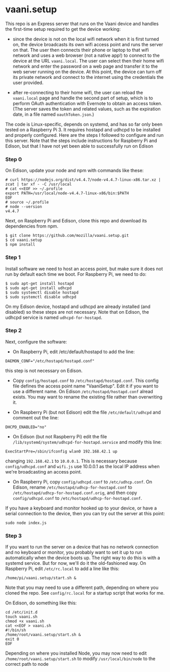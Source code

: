 # vaani.setup

This repo is an Express server that runs on the Vaani device and
handles the first-time setup required to get the device working:

- since the device is not on the local wifi network when it is first
  turned on, the device broadcasts its own wifi access point and runs
  the server on that. The user then connects their phone or laptop to
  that wifi network and uses a web browser (not a native app!) to
  connect to the device at the URL `vaani.local`. The user can select
  then their home wifi network and enter the password on a web page
  and transfer it to the web server running on the device. At this
  point, the device can turn off its private network and connect to
  the internet using the credentials the user provided.

- after re-connecting to their home wifi, the user can reload the
  `vaani.local` page and handle the second part of setup, which is to
  perform OAuth authentication with Evernote to obtain an access
  token. (The server saves the token and related values, such as the
  expiration date, in a file named `oauthToken.json`.)

The code is Linux-specific, depends on systemd, and has so far only
been tested on a Raspberry Pi 3. It requires hostapd and udhcpd to be
installed and properly configured. Here are the steps I followed to
configure and run this server. Note that the steps include
instructions for Raspberry Pi and Edison, but that I have not yet been
able to successfully run on Edison

### Step 0
On Edison, update your node and npm with commands like these:

```
# curl https://nodejs.org/dist/v4.4.7/node-v4.4.7-linux-x86.tar.xz | zcat | tar xf - -C /usr/local
# cat <<EOF >> ~/.profile
export PATH=/usr/local/node-v4.4.7-linux-x86/bin:$PATH
EOF
# source ~/.profile
# node --version
v4.4.7
```

Next, on Raspberry Pi and Edison, clone this repo and download its
dependencies from npm.

```
$ git clone https://github.com/mozilla/vaani.setup.git
$ cd vaani.setup
$ npm install
```

### Step 1
Install software we need to host an access point, but
make sure it does not run by default each time we boot. For Raspberry
Pi, we need to do:

```
$ sudo apt-get install hostapd
$ sudo apt-get install udhcpd
$ sudo systemctl disable hostapd
$ sudo systemctl disable udhcpd
```

On my Edison device, hostapd and udhcpd are already installed (and
disabled) so these steps are not necessary. Note that on Edison, the
udhcpd service is named `udhcpd-for-hostapd`.

### Step 2
Next, configure the software:

- On Raspberry Pi, edit /etc/default/hostapd to add the line:

```
DAEMON_CONF="/etc/hostapd/hostapd.conf"
```
this step is not necessary on Edison.

- Copy `config/hostapd.conf` to `/etc/hostapd/hostapd.conf`.  This
  config file defines the access point name "VaaniSetup". Edit it if
  you want to use a different name. On Edison
  `/etc/hostapd/hostapd.conf` alread exists. You may want to rename
  the existing file rather than overwriting it.

- On Raspberry Pi (but not Edison) edit the file `/etc/default/udhcpd`
  and comment out the line:

```
DHCPD_ENABLED="no"
```

- On Edison (but not Raspberry Pi) edit the file
  `/lib/systemd/system/udhcpd-for-hostapd.service` and modify this
  line:

```
ExecStartPre=/sbin/ifconfig wlan0 192.168.42.1 up
```
changing `192.168.42.1` to `10.0.0.1`. This is necessary because
`config/udhcpd.conf` and `wifi.js` use 10.0.0.1 as the local IP
address when we're broadcasting an access point.

- On Raspberry Pi, copy `config/udhcpd.conf` to `/etc/udhcp.conf`.
On Edison, rename `/etc/hostapd/udhcp-for-hostapd.conf` to
`/etc/hostapd/udhcp-for-hostapd.conf.orig`, and then copy
`config/udhcpd.conf` to `/etc/hostapd/udhcp-for-hostapd.conf`.

If you have a keyboard and monitor hooked up to your device, or have a
serial connection to the device, then you can try out the server at
this point:

```
sudo node index.js
```

### Step 3

If you want to run the server on a device that has no network
connection and no keyboard or monitor, you probably want to set it up
to run automatically when the device boots up. The right way to do
this is with a systemd service. But for now, we'll do it the
old-fashioned way. On Raspberry Pi, edit
`/etc/rc.local` to add a line like this:

```
/home/pi/vaani.setup/start.sh &
```

Note that you may need to use a different path, depending on where you
cloned the repo. See `config/rc.local` for a startup script that works
for me.

On Edison, do something like this:

```
cd /etc/init.d
touch vaani.sh
chmod +x vaani.sh
cat <<EOF > vaani.sh
#!/bin/sh
/home/root/vaani.setup/start.sh &
exit 0
EOF
```

Depending on where you installed Node, you may now need to edit
`/home/root/vaani.setup/start.sh` to modify `/usr/local/bin/node` to
the correct path to node
